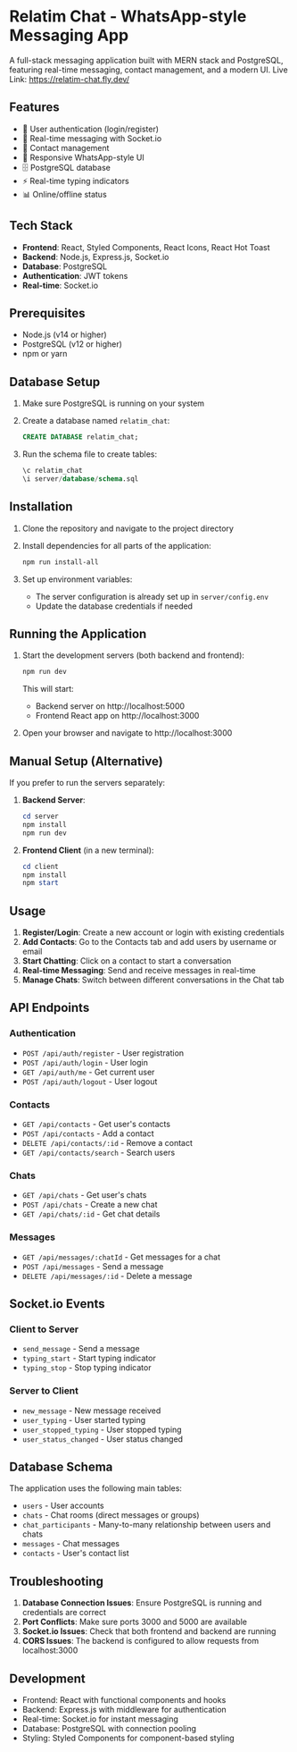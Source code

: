 # Relatim Chat - WhatsApp-style Messaging App

A full-stack messaging application built with MERN stack and PostgreSQL, featuring real-time messaging, contact management, and a modern UI.
Live Link: https://relatim-chat.fly.dev/

## Features

- 🔐 User authentication (login/register)
- 💬 Real-time messaging with Socket.io
- 👥 Contact management
- 📱 Responsive WhatsApp-style UI
- 🗄️ PostgreSQL database
- ⚡ Real-time typing indicators
- 📊 Online/offline status

## Tech Stack

- **Frontend**: React, Styled Components, React Icons, React Hot Toast
- **Backend**: Node.js, Express.js, Socket.io
- **Database**: PostgreSQL
- **Authentication**: JWT tokens
- **Real-time**: Socket.io

## Prerequisites

- Node.js (v14 or higher)
- PostgreSQL (v12 or higher)
- npm or yarn

## Database Setup

1. Make sure PostgreSQL is running on your system
2. Create a database named `relatim_chat`:
   ```sql
   CREATE DATABASE relatim_chat;
   ```

3. Run the schema file to create tables:
   ```sql
   \c relatim_chat
   \i server/database/schema.sql
   ```

## Installation

1. Clone the repository and navigate to the project directory

2. Install dependencies for all parts of the application:
   ```powershell
   npm run install-all
   ```

3. Set up environment variables:
   - The server configuration is already set up in `server/config.env`
   - Update the database credentials if needed

## Running the Application

1. Start the development servers (both backend and frontend):
   ```powershell
   npm run dev
   ```

   This will start:
   - Backend server on http://localhost:5000
   - Frontend React app on http://localhost:3000

2. Open your browser and navigate to http://localhost:3000

## Manual Setup (Alternative)

If you prefer to run the servers separately:

1. **Backend Server**:
   ```powershell
   cd server
   npm install
   npm run dev
   ```

2. **Frontend Client** (in a new terminal):
   ```powershell
   cd client
   npm install
   npm start
   ```

## Usage

1. **Register/Login**: Create a new account or login with existing credentials
2. **Add Contacts**: Go to the Contacts tab and add users by username or email
3. **Start Chatting**: Click on a contact to start a conversation
4. **Real-time Messaging**: Send and receive messages in real-time
5. **Manage Chats**: Switch between different conversations in the Chat tab

## API Endpoints

### Authentication
- `POST /api/auth/register` - User registration
- `POST /api/auth/login` - User login
- `GET /api/auth/me` - Get current user
- `POST /api/auth/logout` - User logout

### Contacts
- `GET /api/contacts` - Get user's contacts
- `POST /api/contacts` - Add a contact
- `DELETE /api/contacts/:id` - Remove a contact
- `GET /api/contacts/search` - Search users

### Chats
- `GET /api/chats` - Get user's chats
- `POST /api/chats` - Create a new chat
- `GET /api/chats/:id` - Get chat details

### Messages
- `GET /api/messages/:chatId` - Get messages for a chat
- `POST /api/messages` - Send a message
- `DELETE /api/messages/:id` - Delete a message

## Socket.io Events

### Client to Server
- `send_message` - Send a message
- `typing_start` - Start typing indicator
- `typing_stop` - Stop typing indicator

### Server to Client
- `new_message` - New message received
- `user_typing` - User started typing
- `user_stopped_typing` - User stopped typing
- `user_status_changed` - User status changed

## Database Schema

The application uses the following main tables:
- `users` - User accounts
- `chats` - Chat rooms (direct messages or groups)
- `chat_participants` - Many-to-many relationship between users and chats
- `messages` - Chat messages
- `contacts` - User's contact list

## Troubleshooting

1. **Database Connection Issues**: Ensure PostgreSQL is running and credentials are correct
2. **Port Conflicts**: Make sure ports 3000 and 5000 are available
3. **Socket.io Issues**: Check that both frontend and backend are running
4. **CORS Issues**: The backend is configured to allow requests from localhost:3000

## Development

- Frontend: React with functional components and hooks
- Backend: Express.js with middleware for authentication
- Real-time: Socket.io for instant messaging
- Database: PostgreSQL with connection pooling
- Styling: Styled Components for component-based styling

